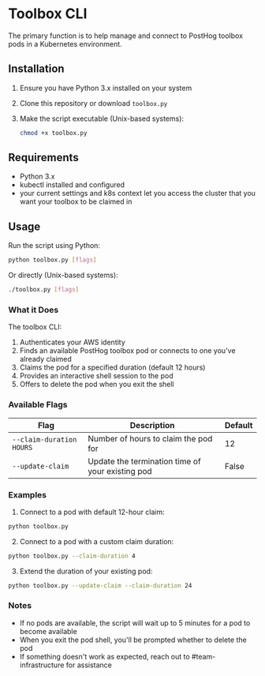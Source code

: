 # Toolbox CLI

The primary function is to help manage and connect to PostHog toolbox pods in a Kubernetes environment.

## Installation

1. Ensure you have Python 3.x installed on your system
2. Clone this repository or download `toolbox.py`
3. Make the script executable (Unix-based systems):

    ```bash
    chmod +x toolbox.py
    ```

## Requirements

- Python 3.x
- kubectl installed and configured
- your current settings and k8s context let you access the cluster that you want your toolbox to be claimed in

## Usage

Run the script using Python:

```bash
python toolbox.py [flags]
```

Or directly (Unix-based systems):

```bash
./toolbox.py [flags]
```

### What it Does

The toolbox CLI:

1. Authenticates your AWS identity
2. Finds an available PostHog toolbox pod or connects to one you've already claimed
3. Claims the pod for a specified duration (default 12 hours)
4. Provides an interactive shell session to the pod
5. Offers to delete the pod when you exit the shell

### Available Flags

| Flag                     | Description                                      | Default |
| ------------------------ | ------------------------------------------------ | ------- |
| `--claim-duration HOURS` | Number of hours to claim the pod for             | 12      |
| `--update-claim`         | Update the termination time of your existing pod | False   |

### Examples

1. Connect to a pod with default 12-hour claim:

```bash
python toolbox.py
```

2. Connect to a pod with a custom claim duration:

```bash
python toolbox.py --claim-duration 4
```

3. Extend the duration of your existing pod:

```bash
python toolbox.py --update-claim --claim-duration 24
```

### Notes

- If no pods are available, the script will wait up to 5 minutes for a pod to become available
- When you exit the pod shell, you'll be prompted whether to delete the pod
- If something doesn't work as expected, reach out to #team-infrastructure for assistance
